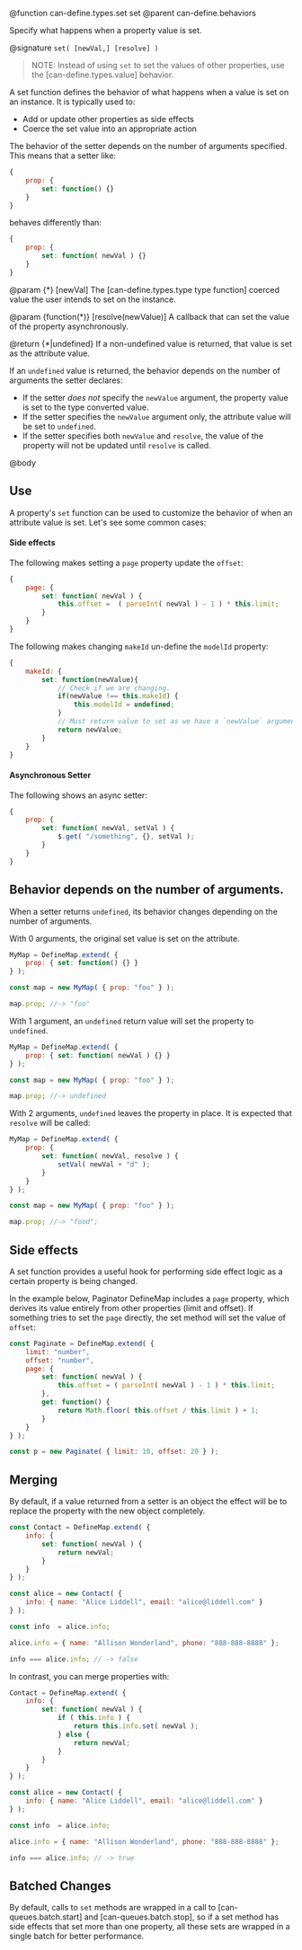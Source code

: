 @function can-define.types.set set
@parent can-define.behaviors

Specify what happens when a property value is set.

@signature `set( [newVal,] [resolve] )`


> NOTE: Instead of using `set` to set the values of other properties, use the [can-define.types.value] behavior.

A set function defines the behavior of what happens when a value is set on an
instance. It is typically used to:

 - Add or update other properties as side effects
 - Coerce the set value into an appropriate action

The behavior of the setter depends on the number of arguments specified. This means that a setter like:

```js
{
	prop: {
		set: function() {}
	}
}
```

behaves differently than:

```js
{
	prop: {
		set: function( newVal ) {}
	}
}
```

@param {*} [newVal] The [can-define.types.type type function] coerced value the user intends to set on the
instance.

@param {function(*)} [resolve(newValue)] A callback that can set the value of the property
asynchronously.

@return {*|undefined} If a non-undefined value is returned, that value is set as
the attribute value.


If an `undefined` value is returned, the behavior depends on the number of
arguments the setter declares:

 - If the setter _does not_ specify the `newValue` argument, the property value is set to the type converted value.
 - If the setter specifies the `newValue` argument only, the attribute value will be set to `undefined`.
 - If the setter specifies both `newValue` and `resolve`, the value of the property will not be
   updated until `resolve` is called.


@body

## Use

A property's `set` function can be used to customize the behavior of when an attribute value is set.  Let's see some common cases:

#### Side effects

The following makes setting a `page` property update the `offset`:


```js
{
	page: {
		set: function( newVal ) {
			this.offset =  ( parseInt( newVal ) - 1 ) * this.limit;
		}
	}
}
```

The following makes changing `makeId` un-define the `modelId` property:

```js
{
	makeId: {
	    set: function(newValue){
	        // Check if we are changing.
	        if(newValue !== this.makeId) {
	            this.modelId = undefined;
	        }
	        // Must return value to set as we have a `newValue` argument.
	        return newValue;
	    }
	}
}
```

#### Asynchronous Setter

The following shows an async setter:

```js
{
	prop: {
		set: function( newVal, setVal ) {
			$.get( "/something", {}, setVal );
		}
	}
}
```


## Behavior depends on the number of arguments.

When a setter returns `undefined`, its behavior changes depending on the number of arguments.

With 0 arguments, the original set value is set on the attribute.

```js
MyMap = DefineMap.extend( {
	prop: { set: function() {} }
} );

const map = new MyMap( { prop: "foo" } );

map.prop; //-> "foo"
```

With 1 argument, an `undefined` return value will set the property to `undefined`.  

```js
MyMap = DefineMap.extend( {
	prop: { set: function( newVal ) {} }
} );

const map = new MyMap( { prop: "foo" } );

map.prop; //-> undefined
```

With 2 arguments, `undefined` leaves the property in place.  It is expected
that `resolve` will be called:

```js
MyMap = DefineMap.extend( {
	prop: {
		set: function( newVal, resolve ) {
			setVal( newVal + "d" );
		}
	}
} );

const map = new MyMap( { prop: "foo" } );

map.prop; //-> "food";
```

## Side effects

A set function provides a useful hook for performing side effect logic as a certain property is being changed.

In the example below, Paginator DefineMap includes a `page` property, which derives its value entirely from other properties (limit and offset).  If something tries to set the `page` directly, the set method will set the value of `offset`:

```js
const Paginate = DefineMap.extend( {
	limit: "number",
	offset: "number",
	page: {
		set: function( newVal ) {
			this.offset = ( parseInt( newVal ) - 1 ) * this.limit;
		},
		get: function() {
			return Math.floor( this.offset / this.limit ) + 1;
		}
	}
} );

const p = new Paginate( { limit: 10, offset: 20 } );
```



## Merging

By default, if a value returned from a setter is an object the effect will be to replace the property with the new object completely.

```js
const Contact = DefineMap.extend( {
	info: {
		set: function( newVal ) {
			return newVal;
		}
	}
} );

const alice = new Contact( {
	info: { name: "Alice Liddell", email: "alice@liddell.com" }
} );

const info  = alice.info;

alice.info = { name: "Allison Wonderland", phone: "888-888-8888" };

info === alice.info; // -> false
```

In contrast, you can merge properties with:

```js
Contact = DefineMap.extend( {
	info: {
		set: function( newVal ) {
			if ( this.info ) {
				return this.info.set( newVal );
			} else {
				return newVal;
			}
		}
	}
} );

const alice = new Contact( {
	info: { name: "Alice Liddell", email: "alice@liddell.com" }
} );

const info  = alice.info;

alice.info = { name: "Allison Wonderland", phone: "888-888-8888" };

info === alice.info; // -> true
```

## Batched Changes

By default, calls to `set` methods are wrapped in a call to [can-queues.batch.start] and [can-queues.batch.stop], so if a set method has side effects that set more than one property, all these sets are wrapped in a single batch for better performance.
